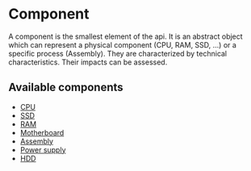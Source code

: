 # Component

A component is the smallest element of the api. It is an abstract object which 
can represent a physical component (CPU, RAM, SSD, ...) or a specific process (Assembly).
They are characterized by technical characteristics. Their impacts can be assessed.

## Available components

* [CPU](cpu.md)
* [SSD](ssd.md)
* [RAM](ram.md)
* [Motherboard](motherboard.md)
* [Assembly](assembly.md)
* [Power supply](power_supply.md)
* [HDD](hdd.md)
